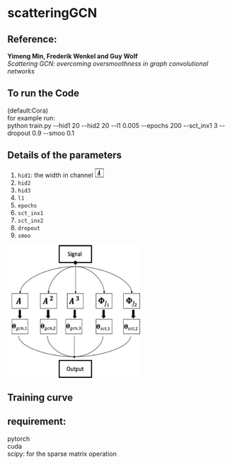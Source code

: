 # scatteringGCN

## Reference:
**Yimeng Min, Frederik Wenkel and Guy Wolf**\
*Scattering GCN: overcoming oversmoothness in graph convolutional networks*

## To run the Code
(default:Cora)\
for example run:\
python train.py --hid1 20 --hid2 20 --l1 0.005 --epochs 200 --sct_inx1 3 --dropout 0.9 --smoo 0.1

## Details of the parameters
1. `hid1`: the width in channel <img src="Figures/A.png" alt="Structure"  width="20" height="20">
2. `hid2`
3. `hid3`
4. `l1`
5. `epochs`
6. `sct_inx1`
7. `sct_inx2`
8. `dropout`
9. `smoo`

<img src="Figures/Picture1.jpg" alt="Structure"  width="300" height="300">


## Training curve

## requirement:
pytorch\
cuda\
scipy: for the sparse matrix operation 

